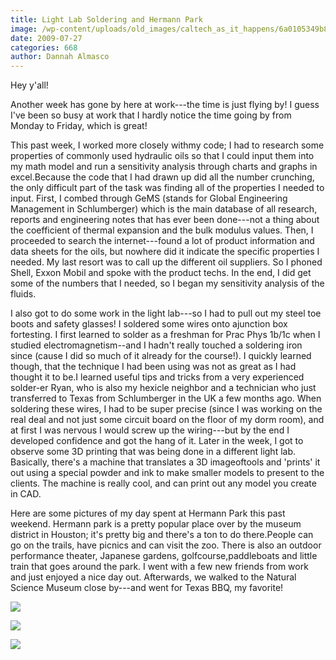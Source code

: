 ```yaml
---
title: Light Lab Soldering and Hermann Park
image: /wp-content/uploads/old_images/caltech_as_it_happens/6a0105349b8251970b011571479389970c.jpg
date: 2009-07-27
categories: 668
author: Dannah Almasco
---
```



Hey y'all!

Another week has gone by here at work---the time is just flying by! I guess I've been so busy at work that I hardly notice the time going by from Monday to Friday, which is great!

This past week, I worked more closely withmy code; I had to research some properties of commonly used hydraulic oils so that I could input them into my math model and run a sensitivity analysis through charts and graphs in excel.Because the code that I had drawn up did all the number crunching, the only difficult part of the task was finding all of the properties I needed to input. First, I combed through GeMS (stands for Global Engineering Management in Schlumberger) which is the main database of all research, reports and engineering notes that has ever been done---not a thing about the coefficient of thermal expansion and the bulk modulus values. Then, I proceeded to search the internet---found a lot of product information and data sheets for the oils, but nowhere did it indicate the specific properties I needed. My last resort was to call up the different oil suppliers. So I phoned Shell, Exxon Mobil and spoke with the product techs. In the end, I did get some of the numbers that I needed, so I began my sensitivity analysis of the fluids.

I also got to do some work in the light lab---so I had to pull out my steel toe boots and safety glasses! I soldered some wires onto ajunction box fortesting. I first learned to solder as a freshman for Prac Phys 1b/1c when I studied electromagnetism--and I hadn't really touched a soldering iron since (cause I did so much of it already for the course!). I quickly learned though, that the technique I had been using was not as great as I had thought it to be.I learned useful tips and tricks from a very experienced solder-er Ryan, who is also my hexicle neighbor and a technician who just transferred to Texas from Schlumberger in the UK a few months ago. When soldering these wires, I had to be super precise (since I was working on the real deal and not just some circuit board on the floor of my dorm room), and at first I was nervous I would screw up the wiring---but by the end I developed confidence and got the hang of it. Later in the week, I got to observe some 3D printing that was being done in a different light lab. Basically, there's a machine that translates a 3D imageoftools and 'prints' it out using a special powder and ink to make smaller models to present to the clients. The machine is really cool, and can print out any model you create in CAD. 

Here are some pictures of my day spent at Hermann Park this past weekend. Hermann park is a pretty popular place over by the museum district in Houston; it's pretty big and there's a ton to do there.People can go on the trails, have picnics and can visit the zoo. There is also an outdoor performance theater, Japanese gardens, golfcourse,paddleboats and little train that goes around the park. I went with a few new friends from work and just enjoyed a nice day out. Afterwards, we walked to the Natural Science Museum close by---and went for Texas BBQ, my favorite!


![](/old_images/caltech_as_it_happens/6a0105349b8251970b0115714793cd970c.jpg)


![](/old_images/caltech_as_it_happens/6a0105349b8251970b0115723c12ee970b.jpg)


![](/old_images/caltech_as_it_happens/6a0105349b8251970b0115723c13fe970b.jpg)
